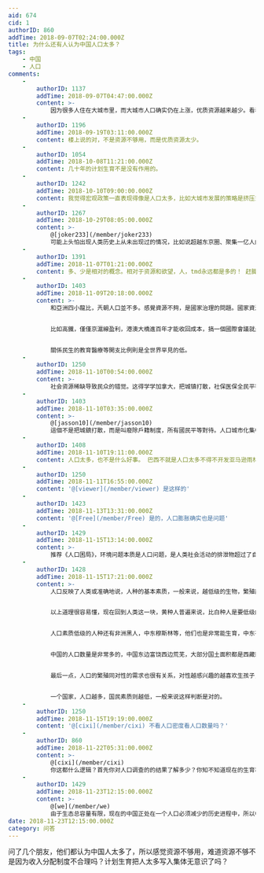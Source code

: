 ```yaml
---
aid: 674
cid: 1
authorID: 860
addTime: 2018-09-07T02:24:00.000Z
title: 为什么还有人认为中国人口太多？
tags:
    - 中国
    - 人口
comments:
    -
        authorID: 1137
        addTime: 2018-09-07T04:47:00.000Z
        content: >-
            因为很多人住在大城市里，而大城市人口确实仍在上涨，优质资源越来越少。看看农村人口和东北人口，他们就明白了。要把他们放到那种地方去生活他们肯定不干的，因为他们想要优质资源。
    -
        authorID: 1196
        addTime: 2018-09-19T03:11:00.000Z
        content: 楼上说的对，不是资源不够用，而是优质资源太少。
    -
        authorID: 1054
        addTime: 2018-10-08T11:21:00.000Z
        content: 几十年的计划生育不是没有作用的。
    -
        authorID: 1242
        addTime: 2018-10-10T09:00:00.000Z
        content: 我觉得宏观政策一直表现得像是人口太多，比如大城市发展的策略是挤压式的分配资源，什么都让你争，让你抢，所以自然会有种TM的人太多的感觉。
    -
        authorID: 1267
        addTime: 2018-10-29T08:05:00.000Z
        content: >-
            @[joker233](/member/joker233)
            可能上头怕出现人类历史上从未出现过的情况，比如说超越东京圈、聚集一亿人的特大城市（群）。那样他们要头疼死，所以强行把中国一线规模限制在和其他国家大城市差不多。
    -
        authorID: 1391
        addTime: 2018-11-07T01:21:00.000Z
        content: 多、少是相对的概念。相对于资源和欲望，人，tmd永远都是多的！ 赶脚多了还是少了，看你所处的对资源占有的位置以及想法了。
    -
        authorID: 1403
        addTime: 2018-11-09T20:18:00.000Z
        content: >-
            和亞洲四小龍比，兲朝人口並不多。感覺資源不夠，是國家治理的問題。國家資源都被用到鐵公機的基礎設施以及維穩上，關係民生的東西投入的比例超低。


            比如高鐵，僅僅京滬線盈利，港澳大橋進百年才能收回成本，搞一個國際會議就是上億的投入。這些在民主國家是不可能發生的事情。


            關係民生的教育醫療等開支比例則是全世界罕見的低。
    -
        authorID: 1250
        addTime: 2018-11-10T00:54:00.000Z
        content: >-
            社会资源稀缺导致民众的错觉。这得学学加拿大，把城镇打散，社保医保全民平等，不要搞地域特殊化。如果帝都和5线城市生活保障是一样的，那谁会去压力大的地方苟活啊
    -
        authorID: 1403
        addTime: 2018-11-10T03:35:00.000Z
        content: >-
            @[jasson10](/member/jasson10)
            這個不是把城鎮打散，而是叫廢除戶籍制度，所有國民平等對待。人口城市化集中，不是資源稀缺造成的，而是發展機會造成的，這個趨勢全世界都一樣。
    -
        authorID: 1408
        addTime: 2018-11-10T19:11:00.000Z
        content: 人口太多，也不是什么好事。 巴西不就是人口太多不得不开发亚马逊雨林。
    -
        authorID: 1250
        addTime: 2018-11-11T16:55:00.000Z
        content: '@[viewer](/member/viewer) 是这样的'
    -
        authorID: 1423
        addTime: 2018-11-13T13:31:00.000Z
        content: '@[Free](/member/Free) 是的，人口膨胀确实也是问题'
    -
        authorID: 1429
        addTime: 2018-11-15T13:14:00.000Z
        content: >-
            推荐《人口困局》，环境问题本质是人口问题，是人类社会活动的排泄物超过了自然的自净能力最终来损害人类。中国的人口规模，最终会导致一场生态灾难。
    -
        authorID: 1428
        addTime: 2018-11-15T17:21:00.000Z
        content: >-
            人口反映了人类或准确地说，人种的基本素质，一般来说，越低级的生物，繁殖能力越快，越强，低级生物生存能力很差，因此它们需要用数量来弥补质量的不足，举例来说，蚊子苍蝇老鼠蟑螂蚂蚁这些生物都是，人类想法设法消灭它们但是不可能，因为这些生物繁殖能力太强了,数量太大了，人类怎么杀都杀不完。但哺乳动物这一级，也有同样的讲法，像猪和狗一次要生多胎，而人一般只生一胎，但你不要拿大熊猫也很难繁殖来说例，熊猫是特殊例子，它很难繁殖但是大熊猫并不属于多高级的动物。我们只是普遍地看问题。


            以上道理很容易懂，现在回到人类这一块，黄种人普遍来说，比白种人是要低级的。白种人繁殖数量比黄种人要少，你可以发现欧美国家、发达国家的人口比亚洲不发达地区的人口要少很多，以至到了欧美国家政府对多生孩子多奖励的程度，然而即便如此白人也不愿意多生，有些白人家庭是生很多孩子的，但这些属于少例，你可能经常看到一些新闻媒体报道，某白人生养了十几个甚至二十多个孩子，每天家里要消耗多少多少食品物品等等此类的报道，这些报道是共产国或准确说是中宣部有意搜集出来给你看的，目的是掩盖黄种人多生超生的劣象，但不明就里的人看到这类新闻就会想，噢欧美人这么能生，咱中国人生得还算少的。其实观点已经被误导了，就好比中共经常说美国治安如何恶劣，枪手一次杀多少人，实际上美国的总体治安比中国不知好到哪里去了。说到黄种人多生繁殖快的问题，从二十世纪中国发生的人口变化就能看出来，虽然内战死了不少人，但共产党一号召，支那人像猪一样快速地增殖，从四亿一下增长到十亿，这在任何国家都是没有先例的。特别是支那农村，重男轻女，农民每天什么事都不干，天黑了就在床上睡老婆，农民是最能生的，城市里还稍微好一些。人口的繁殖同父母受教育程度有关，一般来讲，素质越高的父母生孩子越少，因为人口的增长会增加人类对自然的索取，地球上资源就这么多，多一个人就要多消耗一份资源，等到人口大爆炸，地球上资源不够人类来分时，就会发生战争。国家与国家之间的战争也大多是因为争抢资源所引起，因此，素质越高的人越会有这种心理自控意识，有意识地少生育。日本人现在就存在这种现象，很多年轻人不愿意结婚，不愿意生孩子，人口老龄化比较严重，表面上看人口老龄化会对国家社会发展不利，实际上，日本人自发地控制人口，这显示出非常高的人类素质，比起中国人不知道要高到哪里去了。


            人口素质低级的人种还有非洲黑人，中东穆斯林等，他们也是非常能生育，中东有石油还好，非洲人越生就越穷，最后家里揭不开锅吃不上饭，要经常去野外打猎挖野菜，而联合国每年还要不断援助他们食物，所以非洲给地球人带来沉重的负担。


            中国的人口数量是非常多的，中国东边富饶西边荒芜，大部分国土面积都是西藏新疆青海蒙古，那些地方不是雪山荒原就是大沙漠，根本不适宜生存，很多都是无人区，中国人大多挤在东部南部这一块，这样一算人口密度就高了。而且共产党也不会管理国家，中国也有很严重的地域歧视，东部的瞧不起西部的，城市的瞧不起农村的，这样大家都往东南方挤，都去沿海发达地区，人口密度一下就很高了。


            最后一点，人口的繁殖同对性的需求也很有关系，对性越感兴趣的越喜欢生孩子，中国人非常淫荡，中国人经常说日本人很变态，日本是出产不少AV片，但日本人对性反而没有太多兴趣，别人是觉得比较平常，日本人能够收敛自控。但中国人可不一样，完全是一头钻进去根本拔不出来，所以中国性交易特别频繁，特别靡烂，夜生活特别丰富，都说西方自由化这方面很泛滥，实际上西方人总体来说比中国人保守多了，中国人一旦放开了就是洪水猛兽，根本拦不住，外国人一到中国就感到好幸福啊，中国女人主动往身上扑，外国人就觉得像进了天堂一样。这些都是人种的原因。


            一个国家，人口越多，国民素质则越低，一般来说这样判断是对的。
    -
        authorID: 1250
        addTime: 2018-11-15T19:19:00.000Z
        content: '@[cixi](/member/cixi) 不看人口密度看人口数量吗？'
    -
        authorID: 860
        addTime: 2018-11-22T05:31:00.000Z
        content: >-
            @[cixi](/member/cixi)
            你这都什么逻辑？首先你对人口调查的的结果了解多少？你知不知道现在的生育率已经不能维持人口时代更替水平了，还有你一口一个支那，但是你对日本了解又有多少？你知不知道日本就是出去人口太少才进入“失去的二十年”的。年轻人你应该多读书，不要只看到日本好的一面，你怕是连日本都没去过就舔了吧
    -
        authorID: 1429
        addTime: 2018-11-23T12:15:00.000Z
        content: >-
            @[we](/member/we)
            由于生态总容量有限，现在的中国正处在一个人口必须减少的历史进程中，所以中国人口低于更替水平非常正常，如果中国人口长期维持10亿人口以上，必将面临生态灾难。再者对于资源和环境的压力，是由人口规模而不是由人口密度决定的。
date: 2018-11-23T12:15:00.000Z
category: 问答
---
```


问了几个朋友，他们都认为中国人太多了，所以感觉资源不够用，难道资源不够不是因为收入分配制度不合理吗？计划生育把人太多写入集体无意识了吗？
